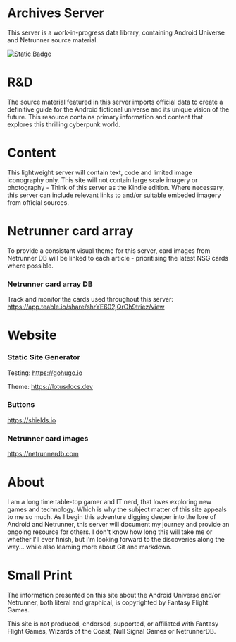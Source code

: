# Archives Server

This server is a work-in-progress data library, containing Android Universe and Netrunner source material.

[![Static Badge](https://img.shields.io/badge/Archives_Server-ALPHA-blue?style=flat)](https://archivesserver.github.io)

# R&D

The source material featured in this server imports official data to create a definitive guide for the Android fictional universe and its unique vision of the future. This resource contains primary information and content that explores this thrilling cyberpunk world.

# Content

This lightweight server will contain text, code and limited image iconography only. This site will not contain large scale imagery or photography - Think of this server as the Kindle edition. Where necessary, this server can include relevant links to and/or suitable embeded imagery from official sources.

# Netrunner card array

To provide a consistant visual theme for this server, card images from Netrunner DB will be linked to each article - prioritising the latest NSG cards where possible.

### Netrunner card array DB
Track and monitor the cards used throughout this server: https://app.teable.io/share/shrYE602jQrOh9triez/view

# Website

### Static Site Generator
Testing: https://gohugo.io

Theme: https://lotusdocs.dev

### Buttons
https://shields.io

### Netrunner card images
https://netrunnerdb.com

# About

I am a long time table-top gamer and IT nerd, that loves exploring new games and technology. Which is why the subject matter of this site appeals to me so much. As I begin this adventure digging deeper into the lore of Android and Netrunner, this server will document my journey and provide an ongoing resource for others. I don't know how long this will take me or whether I'll ever finish, but I'm looking forward to the discoveries along the way... while also learning more about Git and markdown.

# Small Print

The information presented on this site about the Android Universe and/or Netrunner, both literal and graphical, is copyrighted by Fantasy Flight Games.

This site is not produced, endorsed, supported, or affiliated with Fantasy Flight Games, Wizards of the Coast, Null Signal Games or NetrunnerDB.


